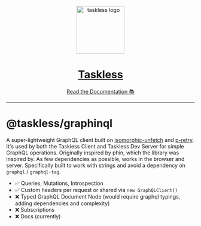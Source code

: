 <!-- Banner -->
<p align="center">
  <a href="https://taskless.io">
    <img alt="taskless logo" height="128" src="https://raw.githubusercontent.com/taskless/taskless/main/.github/resources/taskless.png">
    <h1 align="center">Taskless</h1>
  </a>
</p>

<!-- Docs -->
<p align="center">
  <a aria-label="taskless documentation" href="https://taskless.io/docs">Read the Documentation 📚</a>
</p>

---

# @taskless/graphinql

A super-lightweight GraphQL client built on [isomorphic-unfetch](https://www.npmjs.com/package/isomorphic-unfetch) and [p-retry](https://github.com/sindresorhus/p-retry). It's used by both the Taskless Client and Taskless Dev Server for simple GraphQL operations. Originally inspired by phin, which the library was inspired by. As few dependencies as possible, works in the browser and server. Specifically built to work with strings and avoid a dependency on `graphql` / `graphql-tag`.

- ✅ Queries, Mutations, Introspection
- ✅ Custom headers per request or shared via `new GraphQLClient()`
- ❌ Typed GraphQL Document Node (would require graphql typings, adding dependencies and complexity)
- ❌ Subscriptions
- ❌ Docs (currently)
